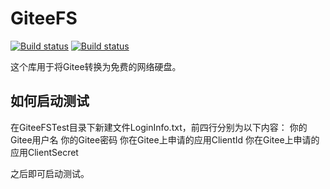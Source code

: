 # GiteeFS
[![Build status](https://ci.appveyor.com/api/projects/status/u1jfsibjfcubew6f?svg=true)](https://ci.appveyor.com/project/SmallLuma/giteefs)
[![Build status](https://dev.azure.com/StrrationalismTeam/OpenSource%20Pipes/_apis/build/status/GiteeFS-CI)](https://dev.azure.com/StrrationalismTeam/OpenSource%20Pipes/_build/latest?definitionId=4)

这个库用于将Gitee转换为免费的网络硬盘。

## 如何启动测试
在GiteeFSTest目录下新建文件LoginInfo.txt，前四行分别为以下内容：
你的Gitee用户名
你的Gitee密码
你在Gitee上申请的应用ClientId
你在Gitee上申请的应用ClientSecret

之后即可启动测试。
